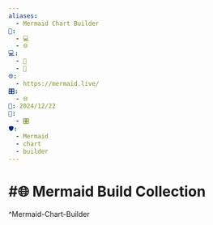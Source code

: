 ```yaml
---
aliases:
  - Mermaid Chart Builder
📁:
  - 💻
  - 🌐
💻:
  - 🎨
  - 💟
🌐:
  - https://mermaid.live/
🎛️:
  - 🌐
📅: 2024/12/22
🔀:
  - 🎛️
🛡️:
  - Mermaid
  - chart
  - builder
---
```

# #🌐 Mermaid Build Collection

^Mermaid-Chart-Builder